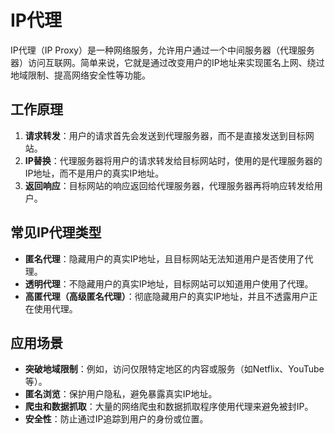 # IP代理

IP代理（IP Proxy）是一种网络服务，允许用户通过一个中间服务器（代理服务器）访问互联网。简单来说，它就是通过改变用户的IP地址来实现匿名上网、绕过地域限制、提高网络安全性等功能。

## 工作原理

1. **请求转发**：用户的请求首先会发送到代理服务器，而不是直接发送到目标网站。
2. **IP替换**：代理服务器将用户的请求转发给目标网站时，使用的是代理服务器的IP地址，而不是用户的真实IP地址。
3. **返回响应**：目标网站的响应返回给代理服务器，代理服务器再将响应转发给用户。

## 常见IP代理类型

- **匿名代理**：隐藏用户的真实IP地址，且目标网站无法知道用户是否使用了代理。
- **透明代理**：不隐藏用户的真实IP地址，目标网站可以知道用户使用了代理。
- **高匿代理（高级匿名代理）**：彻底隐藏用户的真实IP地址，并且不透露用户正在使用代理。

## 应用场景

- **突破地域限制**：例如，访问仅限特定地区的内容或服务（如Netflix、YouTube等）。
- **匿名浏览**：保护用户隐私，避免暴露真实IP地址。
- **爬虫和数据抓取**：大量的网络爬虫和数据抓取程序使用代理来避免被封IP。
- **安全性**：防止通过IP追踪到用户的身份或位置。